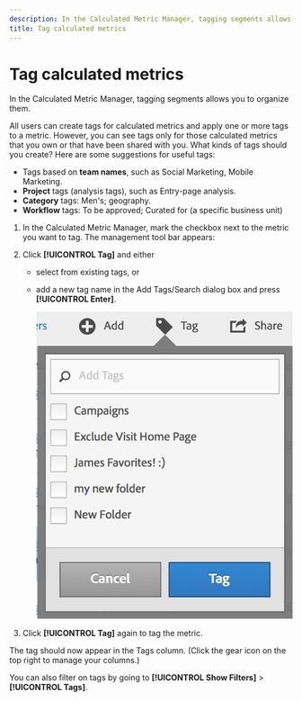 ```yaml
---
description: In the Calculated Metric Manager, tagging segments allows you to organize them.
title: Tag calculated metrics
---
```

# Tag calculated metrics

In the Calculated Metric Manager, tagging segments allows you to organize them.

All users can create tags for calculated metrics and apply one or more tags to a metric. However, you can see tags only for those calculated metrics that you own or that have been shared with you. What kinds of tags should you create? Here are some suggestions for useful tags:

* Tags based on **team names**, such as Social Marketing, Mobile Marketing.
* **Project** tags (analysis tags), such as Entry-page analysis.
* **Category** tags: Men's; geography.
* **Workflow** tags: To be approved; Curated for (a specific business unit)

1. In the Calculated Metric Manager, mark the checkbox next to the metric you want to tag. The management tool bar appears: 
1. Click **[!UICONTROL Tag]** and either

    * select from existing tags, or 
    * add a new tag name in the Add Tags/Search dialog box and press **[!UICONTROL Enter]**.

      ![](assets/cm_add_tags.png)

1. Click **[!UICONTROL Tag]** again to tag the metric.

The tag should now appear in the Tags column. (Click the gear icon on the top right to manage your columns.)

You can also filter on tags by going to **[!UICONTROL Show Filters]** > **[!UICONTROL Tags]**.
